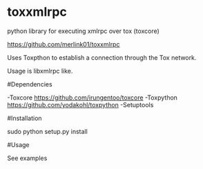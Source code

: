 # toxxmlrpc
python library for executing xmlrpc over tox (toxcore)

https://github.com/merlink01/toxxmlrpc


Uses Toxpthon to establish a connection through the Tox network.

Usage is libxmlrpc like.


#Dependencies

-Toxcore https://github.com/irungentoo/toxcore
-Toxpython https://github.com/yodakohl/toxpython
-Setuptools

#Installation

sudo  python setup.py install


#Usage 

See examples
